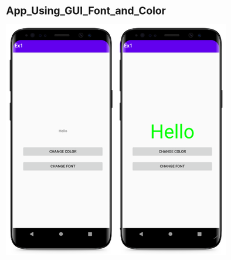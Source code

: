 # App_Using_GUI_Font_and_Color

<div style="display: flex">
<img src="resources/font-color-1.png" alt="Image" width="300"/>

<img src="resources/font-color-2.png" alt="Image" width="300"/>

</div>
